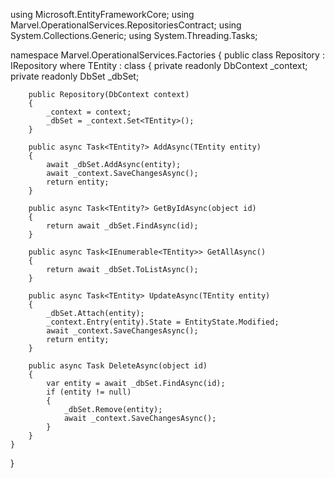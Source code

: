 using Microsoft.EntityFrameworkCore;
using Marvel.OperationalServices.RepositoriesContract;
using System.Collections.Generic;
using System.Threading.Tasks;

namespace Marvel.OperationalServices.Factories
{
    public class Repository<TEntity> : IRepository<TEntity> where TEntity : class
    {
        private readonly DbContext _context;
        private readonly DbSet<TEntity> _dbSet;

        public Repository(DbContext context)
        {
            _context = context;
            _dbSet = _context.Set<TEntity>();
        }

        public async Task<TEntity?> AddAsync(TEntity entity)
        {
            await _dbSet.AddAsync(entity);
            await _context.SaveChangesAsync();
            return entity;
        }

        public async Task<TEntity?> GetByIdAsync(object id)
        {
            return await _dbSet.FindAsync(id);
        }

        public async Task<IEnumerable<TEntity>> GetAllAsync()
        {
            return await _dbSet.ToListAsync();
        }

        public async Task<TEntity> UpdateAsync(TEntity entity)
        {
            _dbSet.Attach(entity);
            _context.Entry(entity).State = EntityState.Modified;
            await _context.SaveChangesAsync();
            return entity;
        }

        public async Task DeleteAsync(object id)
        {
            var entity = await _dbSet.FindAsync(id);
            if (entity != null)
            {
                _dbSet.Remove(entity);
                await _context.SaveChangesAsync();
            }
        }
    }
}